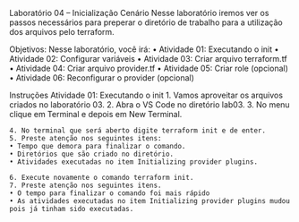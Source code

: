 Laboratório 04 – Inicialização
Cenário
Nesse laboratório iremos ver os passos necessários para preperar o diretório de trabalho para a utilização dos arquivos pelo terraform.

Objetivos:
Nesse laboratório, você irá:
    • Atividade 01: Executando o init
    • Atividade 02: Configurar variáveis
    • Atividade 03: Criar arquivo terraform.tf
    • Atividade 04: Criar arquivo provider.tf
    • Atividade 05: Criar role (opcional)
    • Atividade 06: Reconfigurar o provider (opcional)

Instruções
Atividade 01:  Executando o init
    1. Vamos aproveitar os arquivos criados no laboratório 03.
    2. Abra o VS Code no diretório lab03.
    3. No menu clique em Terminal e depois em New Terminal.



    4. No terminal que será aberto digite terraform init e de enter.
    5. Preste atenção nos seguintes itens:
    • Tempo que demora para finalizar o comando.
    • Diretórios que são criado no diretório.
    • Atividades executadas no item Initializing provider plugins.

    6. Execute novamente o comando terraform init.
    7. Preste atenção nos seguintes itens.
    • O tempo para finalizar o comando foi mais rápido
    • As atividades executadas no item Initializing provider plugins mudou pois já tinham sido executadas.